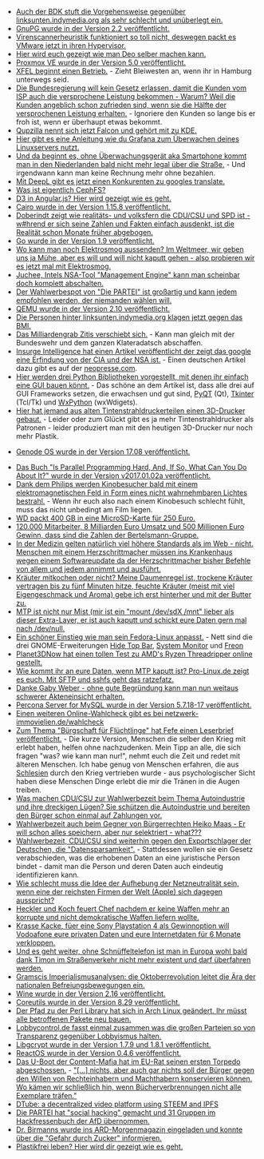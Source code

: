 * [Auch der BDK stuft die Vorgehensweise gegenüber linksunten.indymedia.org als sehr schlecht und unüberlegt ein.](https://www.heise.de/newsticker/meldung/linksunten-indymedia-Kriminalpolizei-kritisiert-Verbot-und-fuerchtet-Vergeltung-3814319.html)
* [GnuPG wurde in der Version 2.2 veröffentlicht.](http://www.phoronix.com/scan.php?page=news_item&px=GnuPG-2.2-Released)
* [Virenscannerheuristik funktioniert so toll nicht, deswegen packt es VMware jetzt in ihren Hypervisor.](https://www.golem.de/news/virtualisierung-vmware-verankert-sicherheit-im-hypervisor-1708-129717.html)
* [Hier wird euch gezeigt wie man Deo selber machen kann.](https://www.careelite.de/deo-selber-machen-natron)
* [Proxmox VE wurde in der Version 5.0 veröffentlicht.](https://www.heise.de/ix/meldung/ZFS-und-Debian-9-Proxmox-VE-5-0-ueberzeugt-im-Test-3813719.html)
* [XFEL beginnt einen Betrieb.](https://www.heise.de/newsticker/meldung/Elbphilharmonie-der-Forschung-Roentgenlaser-European-XFEL-beginnt-Nutzerbetrieb-3813803.html) - Zieht Bleiwesten an, wenn ihr in Hamburg unterwegs seid.
* [Die Bundesregierung will kein Gesetz erlassen, damit die Kunden vom ISP auch die versprochene Leistung bekommen - Warum? Weil die Kunden angeblich schon zufrieden sind, wenn sie die Hälfte der versprochenen Leistung erhalten.](https://www.golem.de/news/internet-bundesregierung-will-keine-hilfe-bei-datenratenbetrug-bieten-1708-129711.html) - Ignoriere den Kunden so lange bis er froh ist, wenn er überhaupt etwas bekommt.
* [Qupzilla nennt sich jetzt Falcon und gehört mit zu KDE.](https://www.pro-linux.de/news/1/25086/webbrowser-qupzilla-wird-zu-falkon.html)
* [Hier gibt es eine Anleitung wie du Grafana zum Überwachen deines Linuxservers nutzt.](https://opensource.com/article/17/8/linux-grafana)
* [Und da beginnt es, ohne Überwachungsgerät aka Smartphone kommt man in den Niederlanden bald nicht mehr legal über die Straße.](https://www.heise.de/newsticker/meldung/Ampel-Steuerung-Sicher-ueber-die-Strasse-dank-Android-App-3813409.html) - Und irgendwann kann man keine Rechnung mehr ohne bezahlen.
* [Mit DeepL gibt es jetzt einen Konkurenten zu googles translate.](https://www.deepl.com/translate)
* [Was ist eigentlich CephFS?](https://opensource.com/article/17/8/ceph)
* [D3 in Angular.js? Hier wird gezeigt wie es geht.](https://opensource.com/article/17/8/d3-angular)
* [Cairo wurde in der Version 1.15.8 veröffentlicht.](http://www.phoronix.com/scan.php?page=news_item&px=Cairo-1.15.8-Colored-Emoji)
* [Doberindt zeigt wie realitäts- und volksfern die CDU/CSU und SPD ist - w#hrend er sich seine Zahlen und Fakten einfach ausdenkt, ist die Realität schon Monate früher abgebogen.](https://blog.fefe.de/?ts=a75b5fa2)
* [Go wurde in der Version 1.9 veröffentlicht.](https://www.pro-linux.de/news/1/25094/go-19-erschienen.html)
* [Wo kann man noch Elektrosmog aussenden? Im Weltmeer, wir geben uns ja Mühe, aber es will und will nicht kaputt gehen - also probieren wir es jetzt mal mit Elektrosmog.](https://www.golem.de/news/unbemannte-u-boote-us-marine-will-tauchroboter-drahtlos-laden-1708-129732.html)
* [Juchee, Intels NSA-Tool "Management Engine" kann man scheinbar doch komplett abschalten.](https://www.heise.de/security/meldung/Intel-Management-Engine-ME-weitgehend-abschaltbar-3814631.html)
* [Der Wahlwerbespot von "Die PARTEI" ist großartig und kann jedem empfohlen werden, der niemanden wählen will.](https://www.youtube.com/watch?v=yWOLCsR-udQ)
* [QEMU wurde in der Version 2.10 veröffentlicht.](https://wiki.qemu.org/index.php/ChangeLog/2.10)
* [Die Personen hinter linksunten.indymedia.org klagen jetzt gegen das BMI.](https://www.lto.de/recht/nachrichten/n/verbot-linksunten-indymedia-klagen-vg-freiburg-bverwg-durchsuchungen-de-maiziere-vereinscharakter)
* [Das Milliardengrab Zitis verschiebt sich.](https://www.golem.de/news/zitis-bundeshacker-im-verzug-1708-129774.html) - Kann man gleich mit der Bundeswehr und dem ganzen Klateradatsch abschaffen.
* [Insurge Intelligence hat einen Artikel veröffentlicht der zeigt das google eine Erfindung von der CIA und der NSA ist.](https://medium.com/insurge-intelligence/how-the-cia-made-google-e836451a959e) - Einen deutschen Artikel dazu gibt es auf der [neopresse.com](http://www.neopresse.com/tech/so-schufen-nsa-und-cia-google/).
* [Hier werden drei Python Bibliotheken vorgestellt, mit denen ihr einfach eine GUI bauen könnt.](https://opensource.com/resources/python/gui-frameworks) - Das schöne an dem Artikel ist, dass alle drei auf GUI Frameworks setzen, die erwachsen und gut sind, [PyQT](https://riverbankcomputing.com/software/pyqt/intro) (Qt), [Tkinter](http://tkinter.unpythonic.net/wiki/) (Tcl/Tk) und [WxPython](http://www.wxpython.org/) (wxWdigets).
* [Hier hat jemand aus alten Tintenstrahldruckerteilen einen 3D-Drucker gebaut.](https://www.heise.de/make/meldung/Elektronik-Upcyling-3D-Drucker-fuer-10-Euro-3816961.html) - Leider oder zum Glückt gibt es ja mehr Tintenstrahldrucker als Patronen - leider produziert man mit den heutigen 3D-Drucker nur noch mehr Plastik.
+ [Genode OS wurde in der Version 17.08 veröffentlicht.](http://genode.org/documentation/release-notes/17.08)
* [Das Buch "Is Parallel Programming Hard, And, If So, What Can You Do About It?" wurde in der Version v2017.01.02a veröffentlicht.](https://www.kernel.org/pub/linux/kernel/people/paulmck/perfbook/perfbook.html)
* [Dank dem Philips werden Kinobesucher bald mit einem elektromagnetischen Feld in Form eines nicht wahrnehmbaren Lichtes bestrahl.](https://www.heise.de/tp/news/Bootlegger-im-Zwielicht-3816798.html) - Wenn ihr euch also nach einem Kinobesuch schlecht fühlt, muss das nicht unbedingt am Film liegen.
* [WD packt 400 GB in eine MicroSD-Karte für 250 Euro.](https://www.heise.de/newsticker/meldung/WD-steigert-die-Kapazitaet-von-MicroSD-Karten-3819052.html)
* [120.000 Mitarbeiter, 8 Milliarden Euro Umsatz und 500 Millionen Euro Gewinn, dass sind die Zahlen der Bertelsmann-Gruppe.](https://www.heise.de/newsticker/meldung/Bertelsmann-steigert-Gewinn-dank-Digitalgeschaeft-3818982.html)
* [In der Medizin gelten natürlich viel höhere Standards als im Web - nicht. Menschen mit einem Herzschrittmacher müssen ins Krankenhaus wegen einem Softwareupdate da der Herzschrittmacher bisher Befehle von allem und jedem annimmt und ausführt.](https://blog.fefe.de/?ts=a7592f3c)
* [Kräuter mitkochen oder nicht? Meine Daumenregel ist, trockene Kräuter vertragen bis zu fünf Minuten hitze, feuchte Kräuter (meist mit viel Eigengeschmack und Aroma) gebe ich erst hinterher und mit der Butter zu.](http://www.kraeuterallerlei.de/frische-kraeuter-mitkochen-oder-erst-am-ende-ins-essen-geben/)
* [MTP ist nicht nur Mist (mir ist ein "mount /dev/sdX /mnt" lieber als dieser Extra-Layer, er ist auch kaputt und schickt eure Daten gern mal nach /dev/null.](https://www.golem.de/news/windows-10-und-android-dateiverlust-beim-ausschneiden-von-dateien-ueber-mtp-1708-129785.html)
* [Ein schöner Einstieg wie man sein Fedora-Linux anpasst.](https://opensource.com/article/17/8/customize-linux) - Nett sind die drei GNOME-Erweiterungen [Hide Top Bar](https://extensions.gnome.org/extension/545/hide-top-bar/), [System Monitor](https://extensions.gnome.org/extension/1064/system-monitor/) und [Freon](https://extensions.gnome.org/extension/841/freon/)
* [Planet3DNow hat einen tollen Test zu AMD's Ryzen Threadripper online gestellt.](https://www.planet3dnow.de/cms/33571-amd-ryzen-threadripper-1950x-part-one/)
* [Wie kommt ihr an eure Daten, wenn MTP kaputt ist? Pro-Linux.de zeigt es euch. Mit SFTP und sshfs geht das ratzefatz.](https://www.pro-linux.de/kurztipps/2/1899/eind%C3%A4mmung-der-bilderflut-vom-smartphone.html)
* [Danke Gaby Weber - ohne gute Begründung kann man nun weitaus schwerer Akteneinsicht erhalten.](https://www.heise.de/newsticker/meldung/Datenschuetzer-Bundesverfassungsgericht-hat-die-Informationsfreiheit-gestaerkt-3819331.html)
* [Percona Server for MySQL wurde in der Version 5.7.18-17 veröffentlicht.](https://www.percona.com/blog/2017/08/31/percona-server-mysql-5-7-19-17-now-available/)
* [Einen weiteren Online-Wahlcheck gibt es bei netzwerk-immovielien.de/wahlcheck](http://www.netzwerk-immovielien.de/wahlcheck/)
* [Zum Thema "Bürgschaft für Flüchtlinge" hat Fefe einen Leserbrief veröffentlicht.](https://blog.fefe.de/?ts=a7566185) - Die kurze Version, Menschen die selber den Krieg mit erlebt haben, helfen ohne nachzudenken. Mein Tipp an alle, die sich fragen "was? wie kann man nur!", nehmt euch die Zeit und redet mit älteren Menschen. Ich habe genug von Menschen erfahren, die aus [Schlesien](https://de.wikipedia.org/wiki/Schlesien) durch den Krieg vertrieben wurde - aus psychologischer Sicht haben diese Menschen Dinge erlebt die mir die Tränen in die Augen treiben.
* [Was machen CDU/CSU zur Wahlwerbezeit beim Thema Autoindustrie und ihre dreckigen Lügen? Sie schützen die Autoindustrie und bereiten den Bürger schon einmal auf Zahlungen vor.](https://www.heise.de/newsticker/meldung/Abgas-Skandal-Willkommen-im-Autowahlkampf-3819447.html)
* [Wahlwerbezeit auch beim Gegner von Bürgerrechten Heiko Maas - Er will schon alles speichern, aber nur selektriert - what???](https://blog.fefe.de/?ts=a757891a)
* [Wahlwerbezeit, CDU/CSU sind weiterhin gegen den Exportschlager der Deutschen, die "Datensparsamkeit".](https://www.golem.de/news/bundestagswahl-2017-wen-macht-der-datenreichtum-wirklich-reich-1709-129700.html) - Stattdessen wollen sie ein Gesetz verabschieden, was die erhobenen Daten an eine juristische Person bindet - damit man die Person und deren Daten auch eindeutig identifizieren kann.
* [Wie schlecht muss die Idee der Aufhebung der Netzneutralität sein, wenn eine der reichsten Firmen der Welt (Apple) sich dagegen ausspricht?](https://www.heise.de/mac-and-i/meldung/Netzneutralitaet-Apple-gegen-bezahlte-Ueberholspuren-3819605.html)
* [Heckler und Koch feuert Chef nachdem er keine Waffen mehr an korrupte und nicht demokratische Waffen liefern wollte.](http://www.faz.net/aktuell/wirtschaft/unternehmen/heckler-koch-trennt-sich-von-chef-scheuch-15175619.html)
* [Krasse Kacke, füer eine Sony Playstation 4 als Gewinnoption will Vodoafone eure privaten Daten und eure Internetdaten für 6 Monate verkloppen.](https://blog.fefe.de/?ts=a757f2c4)
* [Und es geht weiter, ohne Schnüffeltelefon ist man in Europa wohl bald dank Timon im Straßenverkehr nicht mehr existent und darf überfahren werden.](https://www.golem.de/news/verkehrssicherheit-eu-projekt-timon-vernetzt-fussgaenger-autofahrer-und-radler-1709-129669.html)
* [Gramscis Imperialismusanalysen: die Oktoberrevolution leitet die Ära der nationalen Befreiungsbewegungen ein.](https://weltnetz.tv/story/1285-antonio-gramsci-die-revolution-im-osten-im-sueden-und-im-westen)
* [Wine wurde in der Version 2.16 veröffentlicht.](https://www.winehq.org//announce/2.16)
* [Coreutils wurde in der Version 8.29 veröffentlicht.](http://lists.gnu.org/archive/html/info-gnu/2017-09/msg00001.html)
* [Der Pfad zu der Perl Library hat sich in Arch Linux geändert. Ihr müsst alle betroffenen Pakete neu bauen.](https://www.archlinux.org/news/perl-library-path-change/)
* [Lobbycontrol.de fasst einmal zusammen was die großen Parteien so von Transparenz gegenüber Lobbyismus halten.](https://www.lobbycontrol.de/2017/09/parteiencheck-zur-bundestagswahl/)
* [Libgcrypt wurde in der Version 1.7.9 und 1.8.1 veröffentlicht.](https://lists.gnupg.org/pipermail/gnupg-announce/2017q3/000414.html)
* [ReactOS wurde in der Version 0.4.6 veröffentlicht.](http://reactos.org/project-news/reactos-046-released)
* [Das U-Boot der Content-Mafia hat im EU-Rat seinen ersten Torpedo abgeschossen.](https://www.heise.de/newsticker/meldung/Copyright-Reform-EU-Rat-sondiert-Upload-Filter-und-verschaerftes-Leistungsschutzrecht-3820746.html) - ["[...] nichts, aber auch gar nichts soll der Bürger gegen den Willen von Rechteinhabern und Machthabern konservieren können. Wo kämen wir schließlich hin, wenn Bücherverbrennungen nicht alle Exemplare träfen."](https://www.heise.de/forum/heise-online/News-Kommentare/Copyright-Reform-EU-Rat-sondiert-Upload-Filter-und-verschaerftes-Leistungsschutzrecht/Gesetzlich-verordnetes-Trusted-Computing-ist-das-Fernziel/posting-30976728/show/)
* [DTube: a decentralized video platform using STEEM and IPFS](https://steemit.com/video/@heimindanger/introducing-dtube-a-decentralized-video-platform-using-steem-and-ipfs)
* [Die PARTEI hat "social hacking" gemacht und 31 Gruppen im Hackfressenbuch der AfD übernommen.](https://www.heise.de/newsticker/meldung/Die-Partei-uebernimmt-31-Facebook-Gruppen-der-AfD-3820718.html)
* [Dr. Birmanns wurde ins ARD-Morgenmagazin eingeladen und konnte über die "Gefahr durch Zucker" informieren.](https://gesundheitsberater.de/video-ard-morgenmagazin-mit-dr-birmanns-zum-thema-zucker-28-6-2017/)
* [Plastikfrei leben? Hier wird dir gezeigt wie es geht.](https://www.careelite.de/plastikfrei-leben-ohne-plastik)
